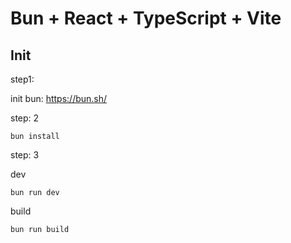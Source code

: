 # Bun + React + TypeScript + Vite


## Init


step1:

init bun: https://bun.sh/


step: 2

`bun install`

step: 3

dev

`bun run dev`

build

`bun run build`
